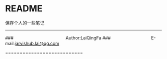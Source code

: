 README
===========================
保存个人的一些笔记

****

###　　　　　　　　　　　　Author:LaiQingFa
###　　　　　　　　　 E-mail:jarvishub.lai@qq.com



===========================

